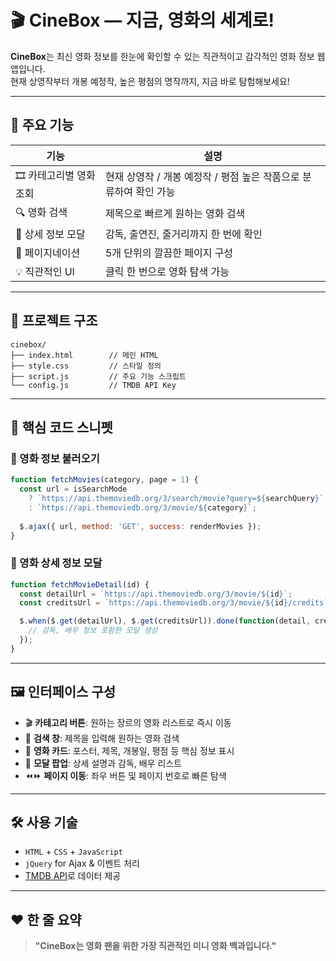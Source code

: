 # 🎬 CineBox — 지금, 영화의 세계로!

**CineBox**는 최신 영화 정보를 한눈에 확인할 수 있는 직관적이고 감각적인 영화 정보 웹앱입니다.  
현재 상영작부터 개봉 예정작, 높은 평점의 명작까지, 지금 바로 탐험해보세요!

---

## 🌟 주요 기능

| 기능 | 설명 |
|------|------|
| 🎞 카테고리별 영화 조회 | 현재 상영작 / 개봉 예정작 / 평점 높은 작품으로 분류하여 확인 가능 |
| 🔍 영화 검색 | 제목으로 빠르게 원하는 영화 검색 |
| 🧾 상세 정보 모달 | 감독, 출연진, 줄거리까지 한 번에 확인 |
| 📄 페이지네이션 | 5개 단위의 깔끔한 페이지 구성 |
| 💡 직관적인 UI | 클릭 한 번으로 영화 탐색 가능 |

---

## 📁 프로젝트 구조

```
cinebox/
├── index.html        // 메인 HTML
├── style.css         // 스타일 정의
├── script.js         // 주요 기능 스크립트
└── config.js         // TMDB API Key
```

---

## 🧩 핵심 코드 스니펫

### 🔸 영화 정보 불러오기

```javascript
function fetchMovies(category, page = 1) {
  const url = isSearchMode 
    ? `https://api.themoviedb.org/3/search/movie?query=${searchQuery}`
    : `https://api.themoviedb.org/3/movie/${category}`;
  
  $.ajax({ url, method: 'GET', success: renderMovies });
}
```

### 🔸 영화 상세 정보 모달

```javascript
function fetchMovieDetail(id) {
  const detailUrl = `https://api.themoviedb.org/3/movie/${id}`;
  const creditsUrl = `https://api.themoviedb.org/3/movie/${id}/credits`;

  $.when($.get(detailUrl), $.get(creditsUrl)).done(function(detail, credits) {
    // 감독, 배우 정보 포함한 모달 생성
  });
}
```

---

## 🖼 인터페이스 구성

- 🎬 **카테고리 버튼**: 원하는 장르의 영화 리스트로 즉시 이동  
- 🔎 **검색 창**: 제목을 입력해 원하는 영화 검색  
- 🎥 **영화 카드**: 포스터, 제목, 개봉일, 평점 등 핵심 정보 표시  
- 📑 **모달 팝업**: 상세 설명과 감독, 배우 리스트  
- ⏪⏩ **페이지 이동**: 좌우 버튼 및 페이지 번호로 빠른 탐색  

---

## 🛠 사용 기술

- `HTML` + `CSS` + `JavaScript`
- `jQuery` for Ajax & 이벤트 처리
- [TMDB API](https://www.themoviedb.org/documentation/api)로 데이터 제공

---

## ❤️ 한 줄 요약

> **"CineBox는 영화 팬을 위한 가장 직관적인 미니 영화 백과입니다."**
